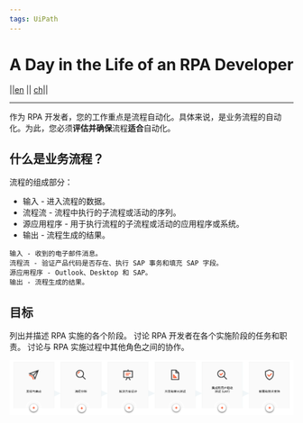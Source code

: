 ```yaml
---
tags: UiPath
---
```


# A Day in the Life of an RPA Developer
||[en](https://cloud.uipath.com/meisen/academy_/courses/a-day-in-the-life-of-an-rpa-developer-)
||
[ch](https://cloud.uipath.com/meisen/academy_/courses/rpa-%E5%BC%80%E5%8F%91%E8%80%85%E7%9A%84%E4%B8%80%E5%A4%A9)||

---
作为 RPA 开发者，您的工作重点是流程自动化。具体来说，是业务流程的自动化。为此，您必须**评估并确保**流程**适合**自动化。

## 什么是业务流程？

流程的组成部分：

- 输入 - 进入流程的数据。
- 流程流 - 流程中执行的子流程或活动的序列。
- 源应用程序 - 用于执行流程的子流程或活动的应用程序或系统。
- 输出 - 流程生成的结果。

~~~
输入 - 收到的电子邮件消息。
流程流 - 验证产品代码是否存在、执行 SAP 事务和填充 SAP 字段。
源应用程序 - Outlook、Desktop 和 SAP。
输出 - 流程生成的结果。
~~~

## 目标
列出并描述 RPA 实施的各个阶段。
讨论 RPA 开发者在各个实施阶段的任务和职责。
讨论与 RPA 实施过程中其他角色之间的协作。


![](UiPath\pic\111303.png)